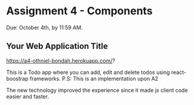 Assignment 4 - Components
===

Due: October 4th, by 11:59 AM.


## Your Web Application Title

https://a4-othniel-bondah.herokuapp.com/?

This is a Todo app where you can add, edit and delete todos using react-boostrap frameworks.
P.S: This is an implementation upon A2

The new technology improved the experience since it made js client code easier and faster.
